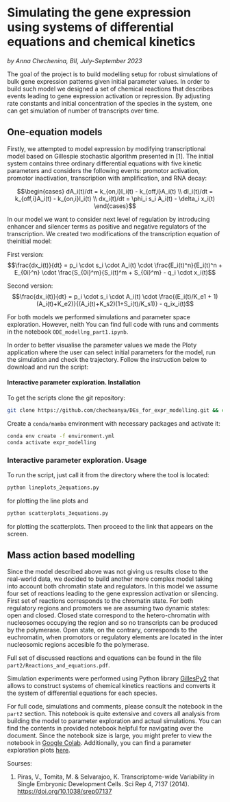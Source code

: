 # Simulating the gene expression using systems of differential equations and chemical kinetics
_by Anna Chechenina, BII, July-September 2023_

The goal of the project is to build modelling setup for robust simulations of bulk gene expression patterns given initial parameter values. In order to build such model we designed a set of chemical reactions that describes events leading to gene expression activation or repression. By adjusting rate constants and initial concentration of the species in the system, one can get simulation of number of transcripts over time. <br>

## One-equation models
Firstly, we attempted to model expression by modifying transcriptional model based on Gillespie stochastic algorithm presented in [1]. The initial system contains three ordinary differential equations with five kinetic parameters and considers the following events: promotor activation, promotor inactivation, transcription with amplification, and RNA decay:

$$\begin{cases}
dA_i(t)/dt = k_{on,i}I_i(t) - k_{off,i}A_i(t) \\
dI_i(t)/dt = k_{off,i}A_i(t) - k_{on,i}I_i(t) \\
dx_i(t)/dt = \phi_i s_i A_i(t) - \delta_i x_i(t)
\end{cases}$$

In our model we want to consider next level of regulation by introducing enhancer and silencer terms as positive and negative regulators of the transcription. We created two modifications of the transcription equation of theinitial model:

First version:
$$\frac{dx_i(t)}{dt} = p_i \cdot s_i \cdot A_i(t) \cdot \frac{E_i(t)^n}{E_i(t)^n + E_{0i}^n} \cdot \frac{S_{0i}^m}{S_i(t)^m + S_{0i}^m} - q_i \cdot x_i(t)$$

Second version:
$$\frac{dx_i(t)}{dt} = p_i \cdot s_i \cdot A_i(t) \cdot \frac{(E_i(t)/K_e1 + 1)(A_i(t)+K_e2)}{(A_i(t)+K_s2)(1+S_i(t)/K_s1)} - q_ix_i(t)$$

For both models we performed simulations and parameter space exploration. However, neith 
You can find full code with runs and comments in the notebook `ODE_modellng_part1.ipynb`. 

In order to better visualise the parameter values we made the Ploty application where the user can select initial parameters for the model, run the simulation and check the trajectory. Follow the instruction below to download and run the script:

#### Interactive parameter exploration. Installation

To get the scripts clone the git repository:

```bash
git clone https://github.com/checheanya/DEs_for_expr_modelling.git && cd expression_modelling/part1
```

Create a `conda/mamba` environment with necessary packages and activate it:

```bash
conda env create -f environment.yml
conda activate expr_modelling
```

### Interactive parameter exploration. Usage

To run the script, just call it from the directory where the tool is located:

```bash
python lineplots_2equations.py 
```
for plotting the line plots and

```bash
python scatterplots_3equations.py 
```
for plotting the scatterplots. Then proceed to the link that appears on the screen.

## Mass action based modelling 

Since the model described above was not giving us results close to the real-world data, we decided to build another more complex model taking into account both chromatin state and regulators. In this model we assume four set of reactions leading to the gene expression activation or silencing. First set of reactions corresponds to the chromatin state. For both regulatory regions and promoters we are assuming two dynamic states: open and closed. Closed state correspond to the hetero-chromatin with nucleosomes occupying the region and so no transcripts can be produced by the polymerase. Open state, on the contrary, corresponds to the euchromatin, when promotors or regulatory elements are located in the inter nucleosomic regions accesible fo the polymerase.

Full set of discussed reactions and equations can be found in the file `part2/Reactions_and_equations.pdf`.

Simulation experiments were performed using Python library [GillesPy2](https://github.com/StochSS/GillesPy2) that allows to construct systems of chemical kinetics reactions and converts it the system of differential equations for each species. 

For full code, simulations and comments, please consult the notebook in the `part2` section. This notebook is quite extensive and covers all analysis from building the model to parameter exploration and actual simulations. You can find the contents in provided notebook helpful for navigating over the document. Since the notebook size is large, you might prefer to view the notebook in [Google Colab](https://drive.google.com/file/d/14BWNZXek6hNR2mW3YLtCV6a9weFNKZT_/view?usp=sharing).
Additionally, you can find a parameter exploration plots [here](https://docs.google.com/document/d/1LRhs0rYeBQFlqQ9LwBn6AmANmCq4d20CM1QVeWyMSxE/edit?usp=sharing).

Sourses:
1. Piras, V., Tomita, M. & Selvarajoo, K. Transcriptome-wide Variability in Single Embryonic Development Cells. Sci Rep 4, 7137 (2014). https://doi.org/10.1038/srep07137

